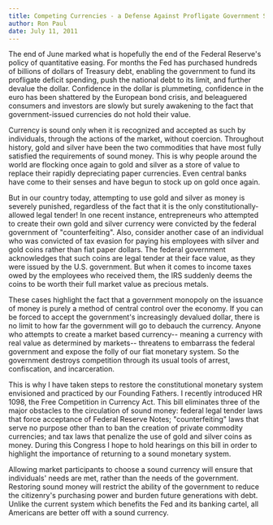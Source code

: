 ```yaml
---
title: Competing Currencies - a Defense Against Profligate Government Spending
author: Ron Paul
date: July 11, 2011
---
```


The end of June marked what is hopefully the end of the Federal
Reserve's policy of quantitative easing. For months the Fed has
purchased hundreds of billions of dollars of Treasury debt, enabling
the government to fund its profligate deficit spending, push the
national debt to its limit, and further devalue the dollar. Confidence
in the dollar is plummeting, confidence in the euro has been shattered
by the European bond crisis, and beleaguered consumers and investors
are slowly but surely awakening to the fact that government-issued
currencies do not hold their value.

Currency is sound only when it is recognized and accepted as such by
individuals, through the actions of the market, without coercion.
Throughout history, gold and silver have been the two commodities that
have most fully satisfied the requirements of sound money. This is why
people around the world are flocking once again to gold and silver as a
store of value to replace their rapidly depreciating paper currencies.
Even central banks have come to their senses and have begun to stock up
on gold once again.

But in our country today, attempting to use gold and silver as money is
severely punished, regardless of the fact that it is the only
constitutionally-allowed legal tender! In one recent instance,
entrepreneurs who attempted to create their own gold and silver
currency were convicted by the federal government of "counterfeiting".
Also, consider another case of an individual who was convicted of tax
evasion for paying his employees with silver and gold coins rather than
fiat paper dollars. The federal government acknowledges that such coins
are legal tender at their face value, as they were issued by the U.S.
government. But when it comes to income taxes owed by the employees who
received them, the IRS suddenly deems the coins to be worth their full
market value as precious metals.

These cases highlight the fact that a government monopoly on the
issuance of money is purely a method of central control over the
economy. If you can be forced to accept the government's increasingly
devalued dollar, there is no limit to how far the government will go to
debauch the currency. Anyone who attempts to create a market based
currency-- meaning a currency with real value as determined by
markets-- threatens to embarrass the federal government and expose the
folly of our fiat monetary system. So the government destroys
competition through its usual tools of arrest, confiscation, and
incarceration.

This is why I have taken steps to restore the constitutional monetary
system envisioned and practiced by our Founding Fathers. I recently
introduced HR 1098, the Free Competition in Currency Act. This bill
eliminates three of the major obstacles to the circulation of sound
money: federal legal tender laws that force acceptance of Federal
Reserve Notes; "counterfeiting" laws that serve no purpose other than
to ban the creation of private commodity currencies; and tax laws that
penalize the use of gold and silver coins as money. During this
Congress I hope to hold hearings on this bill in order to highlight the
importance of returning to a sound monetary system.

Allowing market participants to choose a sound currency will ensure
that individuals' needs are met, rather than the needs of the
government. Restoring sound money will restrict the ability of the
government to reduce the citizenry's purchasing power and burden future
generations with debt. Unlike the current system which benefits the Fed
and its banking cartel, all Americans are better off with a sound
currency.
